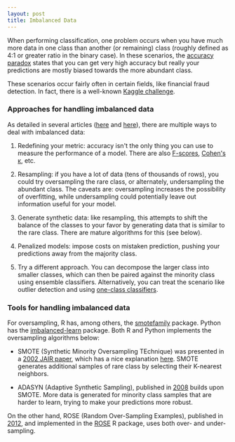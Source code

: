 ```yaml
---
layout: post
title: Imbalanced Data
---
```


When performing classification, one problem occurs when you have much more data in one class than another (or remaining) class (roughly defined as 4:1 or greater ratio in the binary case). In these scenarios, the [accuracy paradox](https://en.wikipedia.org/wiki/Accuracy_paradox) states that you can get very high accuracy but really your predictions are mostly biased towards the more abundant class.

These scenarios occur fairly often in certain fields, like financial fraud detection. In fact, there is a well-known [Kaggle challenge](https://www.kaggle.com/mlg-ulb/creditcardfraud).

### Approaches for handling imbalanced data

As detailed in several articles ([here](https://machinelearningmastery.com/tactics-to-combat-imbalanced-classes-in-your-machine-learning-dataset/) and [here](https://towardsdatascience.com/methods-for-dealing-with-imbalanced-data-5b761be45a18)), there are multiple ways to deal with imbalanced data:

1. Redefining your metric: accuracy isn't the only thing you can use to measure the performance of a model. There are also [F-scores](https://en.wikipedia.org/wiki/F1_score), [Cohen's &kappa;](https://en.wikipedia.org/wiki/Cohen%27s_kappa), etc.

2. Resampling: if you have a lot of data (tens of thousands of rows), you could try oversampling the rare class, or alternately, undersampling the abundant class. The caveats are: oversampling increases the possibility of overfitting, while undersampling could potentially leave out information useful for your model.

3. Generate synthetic data: like resampling, this attempts to shift the balance of the classes to your favor by generating data that is similar to the rare class. There are mature algorithms for this (see below).

4. Penalized models: impose costs on mistaken prediction, pushing your predictions away from the majority class.

5. Try a different approach. You can decompose the larger class into smaller classes, which can then be paired against the minority class using ensemble classifiers. Alternatively, you can treat the scenario like outlier detection and using [one-class classifiers](https://en.wikipedia.org/wiki/One-class_classification). 

### Tools for handling imbalanced data

For oversampling, R has, among others, the [smotefamily](https://cran.r-project.org/web/packages/smotefamily/index.html) package. Python has the [imbalanced-learn](https://pypi.org/project/imbalanced-learn/) package. Both R and Python implements the oversampling algorithms below:

- SMOTE (Synthetic Minority Oversampling TEchnique) was presented in a [2002 JAIR paper](https://www.jair.org/index.php/jair/article/view/10302), which has a nice explanation [here](http://rikunert.com/SMOTE_explained). SMOTE generates additional samples of rare class by selecting their K-nearest neighbors.

- ADASYN (Adaptive Synthetic Sampling), published in [2008](https://sci2s.ugr.es/keel/pdf/algorithm/congreso/2008-He-ieee.pdf) builds upon SMOTE. More data is generated for minority class samples that are harder to learn, trying to make your predictions more robust.   

On the other hand, ROSE (Random Over-Sampling Examples), published in [2012](https://link.springer.com/article/10.1007/s10618-012-0295-5), and implemented in the [ROSE](https://cran.r-project.org/web/packages/ROSE/) R package, uses both over- and under-sampling.